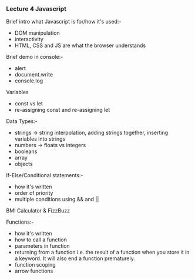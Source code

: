 ### Lecture 4 Javascript

Brief intro what Javascript is for/how it's used:-

- DOM manipulation
- interactivity
- HTML, CSS and JS are what the browser understands

Brief demo in console:-

- alert
- document.write
- console.log

Variables

- const vs let
- re-assigning const and re-assigning let

Data Types:-

- strings
  -> string interpolation, adding strings together, inserting variables into strings
- numbers
  -> floats vs integers
- booleans
- array
- objects

If-Else/Conditional statements:-

- how it's written
- order of priority
- multiple conditions using && and ||

BMI Calculator & FizzBuzz

Functions:-

- how it's written
- how to call a function
- parameters in function
- returning from a function i.e. the result of a function when you store it in a keyword. It will also end a function prematurely.
- function scoping
- arrow functions
